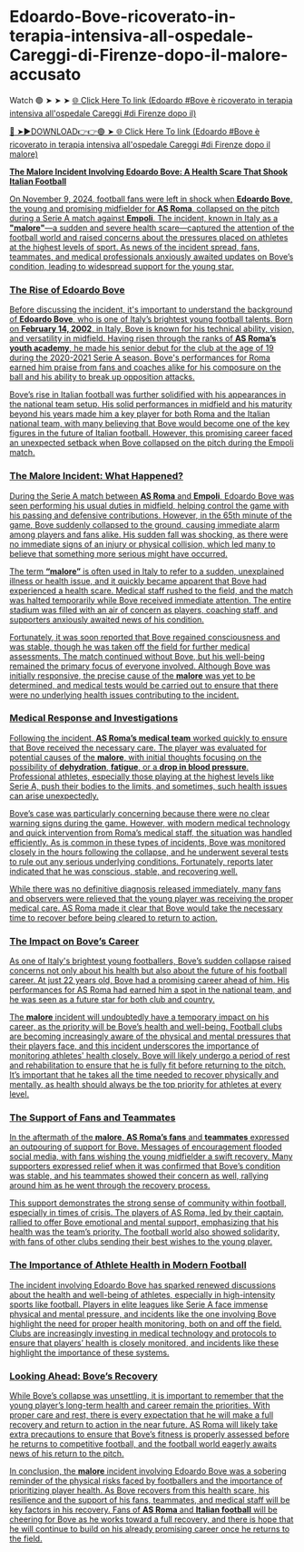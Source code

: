 # Edoardo-Bove-ricoverato-in-terapia-intensiva-all-ospedale-Careggi-di-Firenze-dopo-il-malore-accusato
Watch 🟢 ➤ ➤ ➤ <a href="https://vixeln.cfd/Edoardo-Bove-è-ricoverato"> 🌐 Click Here To link (Edoardo #Bove è ricoverato in terapia intensiva all'ospedale Careggi  #di Firenze dopo il)

🔴 ➤►DOWNLOAD👉👉🟢 ➤<a href="https://vixeln.cfd/Edoardo-Bove-è-ricoverato"> 🌐 Click Here To link (Edoardo #Bove è ricoverato in terapia intensiva all'ospedale Careggi  #di Firenze dopo il malore)

**The Malore Incident Involving Edoardo Bove: A Health Scare That Shook Italian Football**

On November 9, 2024, football fans were left in shock when **Edoardo Bove**, the young and promising midfielder for **AS Roma**, collapsed on the pitch during a Serie A match against **Empoli**. The incident, known in Italy as a **"malore"**—a sudden and severe health scare—captured the attention of the football world and raised concerns about the pressures placed on athletes at the highest levels of sport. As news of the incident spread, fans, teammates, and medical professionals anxiously awaited updates on Bove’s condition, leading to widespread support for the young star.

### The Rise of Edoardo Bove

Before discussing the incident, it's important to understand the background of **Edoardo Bove**, who is one of Italy’s brightest young football talents. Born on **February 14, 2002**, in Italy, Bove is known for his technical ability, vision, and versatility in midfield. Having risen through the ranks of **AS Roma’s youth academy**, he made his senior debut for the club at the age of 19 during the 2020-2021 Serie A season. Bove's performances for Roma earned him praise from fans and coaches alike for his composure on the ball and his ability to break up opposition attacks.

Bove’s rise in Italian football was further solidified with his appearances in the national team setup. His solid performances in midfield and his maturity beyond his years made him a key player for both Roma and the Italian national team, with many believing that Bove would become one of the key figures in the future of Italian football. However, this promising career faced an unexpected setback when Bove collapsed on the pitch during the Empoli match.

### The Malore Incident: What Happened?

During the Serie A match between **AS Roma** and **Empoli**, Edoardo Bove was seen performing his usual duties in midfield, helping control the game with his passing and defensive contributions. However, in the 65th minute of the game, Bove suddenly collapsed to the ground, causing immediate alarm among players and fans alike. His sudden fall was shocking, as there were no immediate signs of an injury or physical collision, which led many to believe that something more serious might have occurred.

The term **“malore”** is often used in Italy to refer to a sudden, unexplained illness or health issue, and it quickly became apparent that Bove had experienced a health scare. Medical staff rushed to the field, and the match was halted temporarily while Bove received immediate attention. The entire stadium was filled with an air of concern as players, coaching staff, and supporters anxiously awaited news of his condition.

Fortunately, it was soon reported that Bove regained consciousness and was stable, though he was taken off the field for further medical assessments. The match continued without Bove, but his well-being remained the primary focus of everyone involved. Although Bove was initially responsive, the precise cause of the **malore** was yet to be determined, and medical tests would be carried out to ensure that there were no underlying health issues contributing to the incident.

### Medical Response and Investigations

Following the incident, **AS Roma’s medical team** worked quickly to ensure that Bove received the necessary care. The player was evaluated for potential causes of the **malore**, with initial thoughts focusing on the possibility of **dehydration**, **fatigue**, or a **drop in blood pressure**. Professional athletes, especially those playing at the highest levels like Serie A, push their bodies to the limits, and sometimes, such health issues can arise unexpectedly.

Bove’s case was particularly concerning because there were no clear warning signs during the game. However, with modern medical technology and quick intervention from Roma’s medical staff, the situation was handled efficiently. As is common in these types of incidents, Bove was monitored closely in the hours following the collapse, and he underwent several tests to rule out any serious underlying conditions. Fortunately, reports later indicated that he was conscious, stable, and recovering well.

While there was no definitive diagnosis released immediately, many fans and observers were relieved that the young player was receiving the proper medical care. AS Roma made it clear that Bove would take the necessary time to recover before being cleared to return to action.

### The Impact on Bove’s Career

As one of Italy's brightest young footballers, Bove’s sudden collapse raised concerns not only about his health but also about the future of his football career. At just 22 years old, Bove had a promising career ahead of him. His performances for AS Roma had earned him a spot in the national team, and he was seen as a future star for both club and country.

The **malore** incident will undoubtedly have a temporary impact on his career, as the priority will be Bove’s health and well-being. Football clubs are becoming increasingly aware of the physical and mental pressures that their players face, and this incident underscores the importance of monitoring athletes' health closely. Bove will likely undergo a period of rest and rehabilitation to ensure that he is fully fit before returning to the pitch. It’s important that he takes all the time needed to recover physically and mentally, as health should always be the top priority for athletes at every level.

### The Support of Fans and Teammates

In the aftermath of the **malore**, **AS Roma’s fans** and **teammates** expressed an outpouring of support for Bove. Messages of encouragement flooded social media, with fans wishing the young midfielder a swift recovery. Many supporters expressed relief when it was confirmed that Bove’s condition was stable, and his teammates showed their concern as well, rallying around him as he went through the recovery process.

This support demonstrates the strong sense of community within football, especially in times of crisis. The players of AS Roma, led by their captain, rallied to offer Bove emotional and mental support, emphasizing that his health was the team’s priority. The football world also showed solidarity, with fans of other clubs sending their best wishes to the young player.

### The Importance of Athlete Health in Modern Football

The incident involving Edoardo Bove has sparked renewed discussions about the health and well-being of athletes, especially in high-intensity sports like football. Players in elite leagues like Serie A face immense physical and mental pressure, and incidents like the one involving Bove highlight the need for proper health monitoring, both on and off the field. Clubs are increasingly investing in medical technology and protocols to ensure that players’ health is closely monitored, and incidents like these highlight the importance of these systems.

### Looking Ahead: Bove’s Recovery

While Bove’s collapse was unsettling, it is important to remember that the young player’s long-term health and career remain the priorities. With proper care and rest, there is every expectation that he will make a full recovery and return to action in the near future. AS Roma will likely take extra precautions to ensure that Bove’s fitness is properly assessed before he returns to competitive football, and the football world eagerly awaits news of his return to the pitch.

In conclusion, the **malore** incident involving Edoardo Bove was a sobering reminder of the physical risks faced by footballers and the importance of prioritizing player health. As Bove recovers from this health scare, his resilience and the support of his fans, teammates, and medical staff will be key factors in his recovery. Fans of **AS Roma** and **Italian football** will be cheering for Bove as he works toward a full recovery, and there is hope that he will continue to build on his already promising career once he returns to the field.
